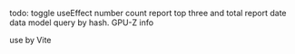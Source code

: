 todo:
toggle useEffect
number count report
top three and total report
date
data model
query by hash.
GPU-Z info


use by Vite
